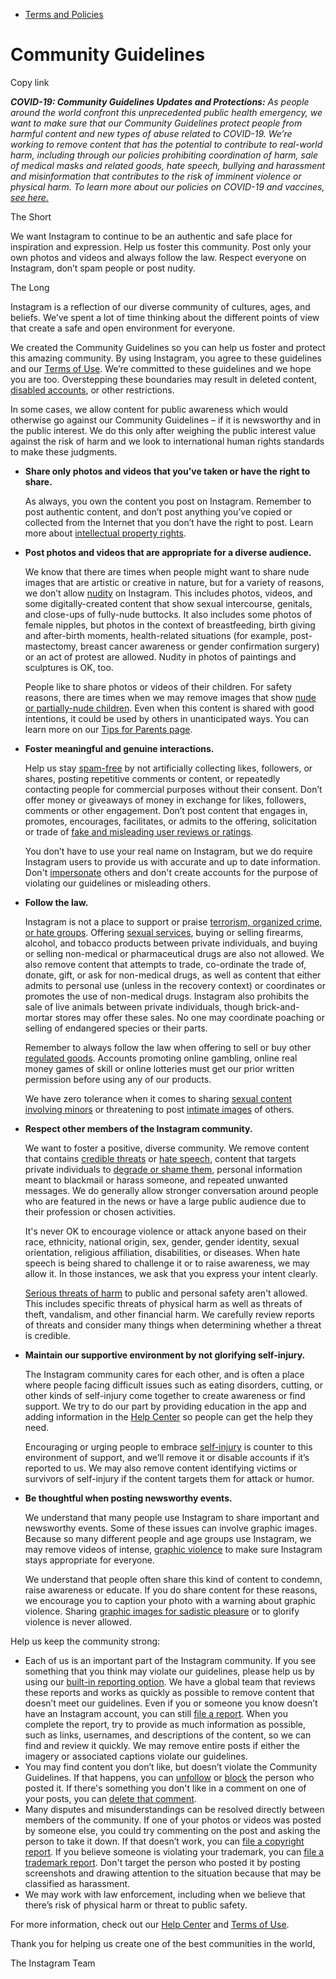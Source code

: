 *   [Terms and Policies](https://help.instagram.com/1417489251945243/?helpref=breadcrumb)

Community Guidelines
====================

Copy link

_**COVID-19: Community Guidelines Updates and Protections:** As people around the world confront this unprecedented public health emergency, we want to make sure that our Community Guidelines protect people from harmful content and new types of abuse related to COVID-19. We’re working to remove content that has the potential to contribute to real-world harm, including through our policies prohibiting coordination of harm, sale of medical masks and related goods, hate speech, bullying and harassment and misinformation that contributes to the risk of imminent violence or physical harm. To learn more about our policies on COVID-19 and vaccines, [see here.](https://help.instagram.com/697825587576762?helpref=faq_content)_

The Short

We want Instagram to continue to be an authentic and safe place for inspiration and expression. Help us foster this community. Post only your own photos and videos and always follow the law. Respect everyone on Instagram, don’t spam people or post nudity.

The Long

Instagram is a reflection of our diverse community of cultures, ages, and beliefs. We’ve spent a lot of time thinking about the different points of view that create a safe and open environment for everyone.

We created the Community Guidelines so you can help us foster and protect this amazing community. By using Instagram, you agree to these guidelines and our [Terms of Use](https://www.instagram.com/legal/terms). We’re committed to these guidelines and we hope you are too. Overstepping these boundaries may result in deleted content, [disabled accounts](https://help.instagram.com/366993040048856?helpref=faq_content), or other restrictions.

In some cases, we allow content for public awareness which would otherwise go against our Community Guidelines – if it is newsworthy and in the public interest. We do this only after weighing the public interest value against the risk of harm and we look to international human rights standards to make these judgments.

*   **Share only photos and videos that you’ve taken or have the right to share.**
    
    As always, you own the content you post on Instagram. Remember to post authentic content, and don’t post anything you’ve copied or collected from the Internet that you don’t have the right to post. Learn more about [intellectual property rights](https://help.instagram.com/126382350847838?helpref=faq_content).
    
*   **Post photos and videos that are appropriate for a diverse audience.**
    
    We know that there are times when people might want to share nude images that are artistic or creative in nature, but for a variety of reasons, we don’t allow [nudity](https://l.instagram.com/?u=https%3A%2F%2Fwww.facebook.com%2Fcommunitystandards%2Fadult_nudity_sexual_activity&e=AT1i45dcXM66SJdrlynzEQUo9-V64PX7R2u3mbg0qoL7lJV9FdsVCO_Jza9XOKWuI3eehSqP88FcrrIy3GnEKvJwRwT4orpMmq49cFuiHMDI1Jb0Yc2yZreu_Pyll7BRsalHUbFredWsK6ZJ_jrW2wKS6PTtTmh6zvXULA) on Instagram. This includes photos, videos, and some digitally-created content that show sexual intercourse, genitals, and close-ups of fully-nude buttocks. It also includes some photos of female nipples, but photos in the context of breastfeeding, birth giving and after-birth moments, health-related situations (for example, post-mastectomy, breast cancer awareness or gender confirmation surgery) or an act of protest are allowed. Nudity in photos of paintings and sculptures is OK, too.
    
    People like to share photos or videos of their children. For safety reasons, there are times when we may remove images that show [nude or partially-nude children](https://l.instagram.com/?u=https%3A%2F%2Fwww.facebook.com%2Fcommunitystandards%2Fchild_nudity_sexual_exploitation&e=AT1i45dcXM66SJdrlynzEQUo9-V64PX7R2u3mbg0qoL7lJV9FdsVCO_Jza9XOKWuI3eehSqP88FcrrIy3GnEKvJwRwT4orpMmq49cFuiHMDI1Jb0Yc2yZreu_Pyll7BRsalHUbFredWsK6ZJ_jrW2wKS6PTtTmh6zvXULA). Even when this content is shared with good intentions, it could be used by others in unanticipated ways. You can learn more on our [Tips for Parents page](https://help.instagram.com/154475974694511/?helpref=faq_content).
    
*   **Foster meaningful and genuine interactions.**
    
    Help us stay [spam-free](https://l.instagram.com/?u=https%3A%2F%2Fwww.facebook.com%2Fcommunitystandards%2Fspam&e=AT1i45dcXM66SJdrlynzEQUo9-V64PX7R2u3mbg0qoL7lJV9FdsVCO_Jza9XOKWuI3eehSqP88FcrrIy3GnEKvJwRwT4orpMmq49cFuiHMDI1Jb0Yc2yZreu_Pyll7BRsalHUbFredWsK6ZJ_jrW2wKS6PTtTmh6zvXULA) by not artificially collecting likes, followers, or shares, posting repetitive comments or content, or repeatedly contacting people for commercial purposes without their consent. Don’t offer money or giveaways of money in exchange for likes, followers, comments or other engagement. Don’t post content that engages in, promotes, encourages, facilitates, or admits to the offering, solicitation or trade of [fake and misleading user reviews or ratings](https://l.instagram.com/?u=https%3A%2F%2Fwww.facebook.com%2Fcommunitystandards%2Ffraud_deception&e=AT1i45dcXM66SJdrlynzEQUo9-V64PX7R2u3mbg0qoL7lJV9FdsVCO_Jza9XOKWuI3eehSqP88FcrrIy3GnEKvJwRwT4orpMmq49cFuiHMDI1Jb0Yc2yZreu_Pyll7BRsalHUbFredWsK6ZJ_jrW2wKS6PTtTmh6zvXULA).
    
    You don’t have to use your real name on Instagram, but we do require Instagram users to provide us with accurate and up to date information. Don't [impersonate](https://l.instagram.com/?u=https%3A%2F%2Fwww.facebook.com%2Fcommunitystandards%2Fmisrepresentation&e=AT1i45dcXM66SJdrlynzEQUo9-V64PX7R2u3mbg0qoL7lJV9FdsVCO_Jza9XOKWuI3eehSqP88FcrrIy3GnEKvJwRwT4orpMmq49cFuiHMDI1Jb0Yc2yZreu_Pyll7BRsalHUbFredWsK6ZJ_jrW2wKS6PTtTmh6zvXULA) others and don't create accounts for the purpose of violating our guidelines or misleading others.
    
*   **Follow the law.**
    
    Instagram is not a place to support or praise [terrorism, organized crime, or hate groups](https://l.instagram.com/?u=https%3A%2F%2Fwww.facebook.com%2Fcommunitystandards%2Fdangerous_individuals_organizations&e=AT1i45dcXM66SJdrlynzEQUo9-V64PX7R2u3mbg0qoL7lJV9FdsVCO_Jza9XOKWuI3eehSqP88FcrrIy3GnEKvJwRwT4orpMmq49cFuiHMDI1Jb0Yc2yZreu_Pyll7BRsalHUbFredWsK6ZJ_jrW2wKS6PTtTmh6zvXULA). Offering [sexual services](https://l.instagram.com/?u=https%3A%2F%2Fwww.facebook.com%2Fcommunitystandards%2Fsexual_solicitation&e=AT1i45dcXM66SJdrlynzEQUo9-V64PX7R2u3mbg0qoL7lJV9FdsVCO_Jza9XOKWuI3eehSqP88FcrrIy3GnEKvJwRwT4orpMmq49cFuiHMDI1Jb0Yc2yZreu_Pyll7BRsalHUbFredWsK6ZJ_jrW2wKS6PTtTmh6zvXULA), buying or selling firearms, alcohol, and tobacco products between private individuals, and buying or selling non-medical or pharmaceutical drugs are also not allowed. We also remove content that attempts to trade, co-ordinate the trade of, donate, gift, or ask for non-medical drugs, as well as content that either admits to personal use (unless in the recovery context) or coordinates or promotes the use of non-medical drugs. Instagram also prohibits the sale of live animals between private individuals, though brick-and-mortar stores may offer these sales. No one may coordinate poaching or selling of endangered species or their parts.
    
    Remember to always follow the law when offering to sell or buy other [regulated goods](https://l.instagram.com/?u=https%3A%2F%2Fwww.facebook.com%2Fcommunitystandards%2Fregulated_goods&e=AT1i45dcXM66SJdrlynzEQUo9-V64PX7R2u3mbg0qoL7lJV9FdsVCO_Jza9XOKWuI3eehSqP88FcrrIy3GnEKvJwRwT4orpMmq49cFuiHMDI1Jb0Yc2yZreu_Pyll7BRsalHUbFredWsK6ZJ_jrW2wKS6PTtTmh6zvXULA). Accounts promoting online gambling, online real money games of skill or online lotteries must get our prior written permission before using any of our products.
    
    We have zero tolerance when it comes to sharing [sexual content involving minors](https://l.instagram.com/?u=https%3A%2F%2Fwww.facebook.com%2Fcommunitystandards%2Fchild_nudity_sexual_exploitation&e=AT1i45dcXM66SJdrlynzEQUo9-V64PX7R2u3mbg0qoL7lJV9FdsVCO_Jza9XOKWuI3eehSqP88FcrrIy3GnEKvJwRwT4orpMmq49cFuiHMDI1Jb0Yc2yZreu_Pyll7BRsalHUbFredWsK6ZJ_jrW2wKS6PTtTmh6zvXULA) or threatening to post [intimate images](https://l.instagram.com/?u=https%3A%2F%2Fwww.facebook.com%2Fcommunitystandards%2Fsexual_exploitation_adults&e=AT1i45dcXM66SJdrlynzEQUo9-V64PX7R2u3mbg0qoL7lJV9FdsVCO_Jza9XOKWuI3eehSqP88FcrrIy3GnEKvJwRwT4orpMmq49cFuiHMDI1Jb0Yc2yZreu_Pyll7BRsalHUbFredWsK6ZJ_jrW2wKS6PTtTmh6zvXULA) of others.
    
*   **Respect other members of the Instagram community.**
    
    We want to foster a positive, diverse community. We remove content that contains [credible threats](https://l.instagram.com/?u=https%3A%2F%2Fwww.facebook.com%2Fcommunitystandards%2Fcredible_violence&e=AT1i45dcXM66SJdrlynzEQUo9-V64PX7R2u3mbg0qoL7lJV9FdsVCO_Jza9XOKWuI3eehSqP88FcrrIy3GnEKvJwRwT4orpMmq49cFuiHMDI1Jb0Yc2yZreu_Pyll7BRsalHUbFredWsK6ZJ_jrW2wKS6PTtTmh6zvXULA) or [hate speech](https://l.instagram.com/?u=https%3A%2F%2Fwww.facebook.com%2Fcommunitystandards%2Fhate_speech&e=AT1i45dcXM66SJdrlynzEQUo9-V64PX7R2u3mbg0qoL7lJV9FdsVCO_Jza9XOKWuI3eehSqP88FcrrIy3GnEKvJwRwT4orpMmq49cFuiHMDI1Jb0Yc2yZreu_Pyll7BRsalHUbFredWsK6ZJ_jrW2wKS6PTtTmh6zvXULA), content that targets private individuals to [degrade or shame them](https://l.instagram.com/?u=https%3A%2F%2Fwww.facebook.com%2Fcommunitystandards%2Fbullying&e=AT1i45dcXM66SJdrlynzEQUo9-V64PX7R2u3mbg0qoL7lJV9FdsVCO_Jza9XOKWuI3eehSqP88FcrrIy3GnEKvJwRwT4orpMmq49cFuiHMDI1Jb0Yc2yZreu_Pyll7BRsalHUbFredWsK6ZJ_jrW2wKS6PTtTmh6zvXULA), personal information meant to blackmail or harass someone, and repeated unwanted messages. We do generally allow stronger conversation around people who are featured in the news or have a large public audience due to their profession or chosen activities.
    
    It's never OK to encourage violence or attack anyone based on their race, ethnicity, national origin, sex, gender, gender identity, sexual orientation, religious affiliation, disabilities, or diseases. When hate speech is being shared to challenge it or to raise awareness, we may allow it. In those instances, we ask that you express your intent clearly.
    
    [Serious threats of harm](https://l.instagram.com/?u=https%3A%2F%2Fwww.facebook.com%2Fcommunitystandards%2Fcredible_violence&e=AT1i45dcXM66SJdrlynzEQUo9-V64PX7R2u3mbg0qoL7lJV9FdsVCO_Jza9XOKWuI3eehSqP88FcrrIy3GnEKvJwRwT4orpMmq49cFuiHMDI1Jb0Yc2yZreu_Pyll7BRsalHUbFredWsK6ZJ_jrW2wKS6PTtTmh6zvXULA) to public and personal safety aren't allowed. This includes specific threats of physical harm as well as threats of theft, vandalism, and other financial harm. We carefully review reports of threats and consider many things when determining whether a threat is credible.
    
*   **Maintain our supportive environment by not glorifying self-injury.**
    
    The Instagram community cares for each other, and is often a place where people facing difficult issues such as eating disorders, cutting, or other kinds of self-injury come together to create awareness or find support. We try to do our part by providing education in the app and adding information in the [Help Center](https://help.instagram.com/) so people can get the help they need.
    
    Encouraging or urging people to embrace [self-injury](https://l.instagram.com/?u=https%3A%2F%2Fwww.facebook.com%2Fcommunitystandards%2Fsuicide_self_injury_violence&e=AT1i45dcXM66SJdrlynzEQUo9-V64PX7R2u3mbg0qoL7lJV9FdsVCO_Jza9XOKWuI3eehSqP88FcrrIy3GnEKvJwRwT4orpMmq49cFuiHMDI1Jb0Yc2yZreu_Pyll7BRsalHUbFredWsK6ZJ_jrW2wKS6PTtTmh6zvXULA) is counter to this environment of support, and we’ll remove it or disable accounts if it’s reported to us. We may also remove content identifying victims or survivors of self-injury if the content targets them for attack or humor.
    
*   **Be thoughtful when posting newsworthy events.**
    
    We understand that many people use Instagram to share important and newsworthy events. Some of these issues can involve graphic images. Because so many different people and age groups use Instagram, we may remove videos of intense, [graphic violence](https://l.instagram.com/?u=https%3A%2F%2Fwww.facebook.com%2Fcommunitystandards%2Fgraphic_violence&e=AT1i45dcXM66SJdrlynzEQUo9-V64PX7R2u3mbg0qoL7lJV9FdsVCO_Jza9XOKWuI3eehSqP88FcrrIy3GnEKvJwRwT4orpMmq49cFuiHMDI1Jb0Yc2yZreu_Pyll7BRsalHUbFredWsK6ZJ_jrW2wKS6PTtTmh6zvXULA) to make sure Instagram stays appropriate for everyone.
    
    We understand that people often share this kind of content to condemn, raise awareness or educate. If you do share content for these reasons, we encourage you to caption your photo with a warning about graphic violence. Sharing [graphic images for sadistic pleasure](https://l.instagram.com/?u=https%3A%2F%2Fwww.facebook.com%2Fcommunitystandards%2Fcruel_insensitive&e=AT1i45dcXM66SJdrlynzEQUo9-V64PX7R2u3mbg0qoL7lJV9FdsVCO_Jza9XOKWuI3eehSqP88FcrrIy3GnEKvJwRwT4orpMmq49cFuiHMDI1Jb0Yc2yZreu_Pyll7BRsalHUbFredWsK6ZJ_jrW2wKS6PTtTmh6zvXULA) or to glorify violence is never allowed.
    

Help us keep the community strong:

*   Each of us is an important part of the Instagram community. If you see something that you think may violate our guidelines, please help us by using our [built-in reporting option](https://help.instagram.com/165828726894770?helpref=faq_content). We have a global team that reviews these reports and works as quickly as possible to remove content that doesn’t meet our guidelines. Even if you or someone you know doesn’t have an Instagram account, you can still [file a report](https://help.instagram.com/contact/383679321740945). When you complete the report, try to provide as much information as possible, such as links, usernames, and descriptions of the content, so we can find and review it quickly. We may remove entire posts if either the imagery or associated captions violate our guidelines.
*   You may find content you don’t like, but doesn’t violate the Community Guidelines. If that happens, you can [unfollow](https://help.instagram.com/286340048138725?helpref=faq_content) or [block](https://help.instagram.com/426700567389543/?helpref=faq_content) the person who posted it. If there's something you don't like in a comment on one of your posts, you can [delete that comment](https://help.instagram.com/289098941190483?helpref=faq_content).
*   Many disputes and misunderstandings can be resolved directly between members of the community. If one of your photos or videos was posted by someone else, you could try commenting on the post and asking the person to take it down. If that doesn’t work, you can [file a copyright report](https://help.instagram.com/126382350847838?helpref=faq_content). If you believe someone is violating your trademark, you can [file a trademark report](https://help.instagram.com/222826637847963?helpref=faq_content). Don't target the person who posted it by posting screenshots and drawing attention to the situation because that may be classified as harassment.
*   We may work with law enforcement, including when we believe that there’s risk of physical harm or threat to public safety.

For more information, check out our [Help Center](https://help.instagram.com/) and [Terms of Use](https://l.instagram.com/?u=http%3A%2F%2Finstagram.com%2Flegal%2Fterms%2F%23&e=AT1i45dcXM66SJdrlynzEQUo9-V64PX7R2u3mbg0qoL7lJV9FdsVCO_Jza9XOKWuI3eehSqP88FcrrIy3GnEKvJwRwT4orpMmq49cFuiHMDI1Jb0Yc2yZreu_Pyll7BRsalHUbFredWsK6ZJ_jrW2wKS6PTtTmh6zvXULA).

Thank you for helping us create one of the best communities in the world,

The Instagram Team